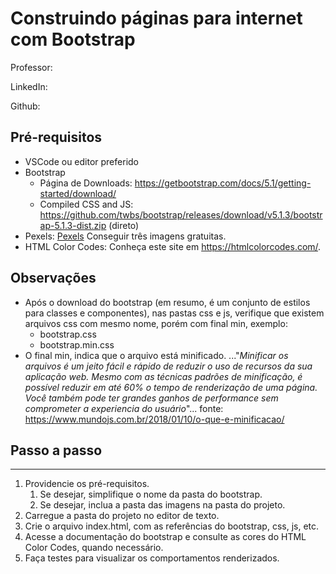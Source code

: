 # Construindo páginas para internet com Bootstrap

Professor:

LinkedIn:

Github:



## Pré-requisitos

- VSCode ou editor preferido
- Bootstrap
  - Página de Downloads: https://getbootstrap.com/docs/5.1/getting-started/download/
  - Compiled CSS and JS: https://github.com/twbs/bootstrap/releases/download/v5.1.3/bootstrap-5.1.3-dist.zip (direto)
- Pexels: [Pexels](https://www.pexels.com/pt-br/) Conseguir três imagens gratuitas.
- HTML Color Codes: Conheça este site em https://htmlcolorcodes.com/.

## Observações

- Após o download do bootstrap (em resumo, é um conjunto de estilos para classes e componentes), nas pastas css e js, verifique que existem arquivos css com mesmo nome, porém com final min, exemplo:
  - bootstrap.css
  - bootstrap.min.css
- O final min, indica que o arquivo está minificado. 
  ..."*Minificar os arquivos é um jeito fácil e rápido de reduzir o uso de recursos da sua aplicação web. Mesmo com as técnicas padrões de minificação, é possível reduzir em até 60% o tempo de renderização de uma página. Você também pode ter grandes ganhos de performance sem comprometer a experiencia do usuário*"...
  fonte: https://www.mundojs.com.br/2018/01/10/o-que-e-minificacao/ 

## Passo a passo

****

1. Providencie os pré-requisitos.
   1. Se desejar, simplifique o nome da pasta do bootstrap.
   1. Se desejar, inclua a pasta das imagens na pasta do projeto.
2. Carregue a pasta do projeto no editor de texto.
3. Crie o arquivo index.html, com as referências do bootstrap, css, js, etc.
3. Acesse a documentação do bootstrap e consulte as cores do HTML Color Codes, quando necessário.
3. Faça testes para visualizar os comportamentos renderizados.
